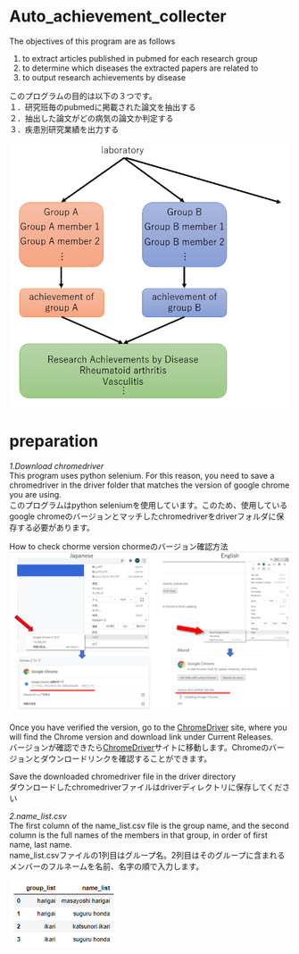 # Auto_achievement_collecter

The objectives of this program are as follows  
1. to extract articles published in pubmed for each research group   
2. to determine  which diseases the extracted papers are related to   
3. to output research achievements by disease  

このプログラムの目的は以下の３つです。  
１．研究班毎のpubmedに掲載された論文を抽出する  
２．抽出した論文がどの病気の論文か判定する  
３．疾患別研究業績を出力する  


![overview](https://github.com/honda-s691470/Auto_achievement_collecter/blob/main/img/outline.png)

# preparation
*1.Download chromedriver*   
This program uses python selenium. For this reason, you need to save a chromedriver in the driver folder that matches the version of google chrome you are using.  
このプログラムはpython seleniumを使用しています。このため、使用しているgoogle chromeのバージョンとマッチしたchromedriverをdriverフォルダに保存する必要があります。

How to check chorme version
chormeのバージョン確認方法
![version](https://github.com/honda-s691470/Auto_achievement_collecter/blob/main/img/chrom_driver_version.png?raw=true)

  Once you have verified the version, go to the [ChromeDriver](https://chromedriver.chromium.org/downloads) site, where you will find the Chrome version and download link under Current Releases.  
  バージョンが確認できたら[ChromeDriver](https://chromedriver.chromium.org/downloads)サイトに移動します。Chromeのバージョンとダウンロードリンクを確認することができます。

  Save the downloaded chromedriver file in the driver directory  
  ダウンロードしたchromedriverファイルはdriverディレクトリに保存してください

*2.name_list.csv*  
The first column of the name_list.csv file is the group name, and the second column is the full names of the members in that group, in order of first name, last name.  
name_list.csvファイルの1列目はグループ名。2列目はそのグループに含まれるメンバーのフルネームを名前、名字の順で入力します。

![name_list](https://github.com/honda-s691470/Auto_achievement_collecter/blob/main/img/name_list.png)
